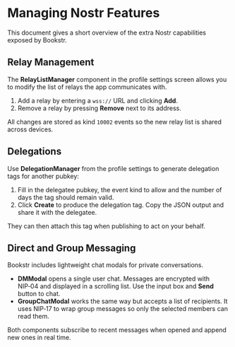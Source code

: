 # Managing Nostr Features

This document gives a short overview of the extra Nostr capabilities exposed by Bookstr.

## Relay Management

The **RelayListManager** component in the profile settings screen allows you to modify the list of relays the app communicates with.

1. Add a relay by entering a `wss://` URL and clicking **Add**.
2. Remove a relay by pressing **Remove** next to its address.

All changes are stored as kind `10002` events so the new relay list is shared across devices.

## Delegations

Use **DelegationManager** from the profile settings to generate delegation tags for another pubkey:

1. Fill in the delegatee pubkey, the event kind to allow and the number of days the tag should remain valid.
2. Click **Create** to produce the delegation tag. Copy the JSON output and share it with the delegatee.

They can then attach this tag when publishing to act on your behalf.

## Direct and Group Messaging

Bookstr includes lightweight chat modals for private conversations.

- **DMModal** opens a single user chat. Messages are encrypted with NIP‑04 and displayed in a scrolling list. Use the input box and **Send** button to chat.
- **GroupChatModal** works the same way but accepts a list of recipients. It uses NIP‑17 to wrap group messages so only the selected members can read them.

Both components subscribe to recent messages when opened and append new ones in real time.
